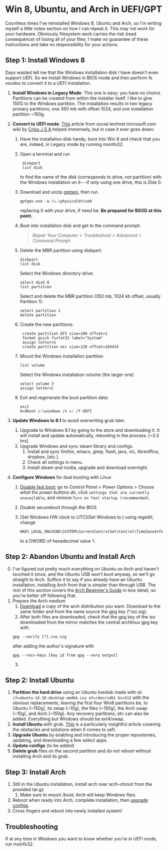 Win 8, Ubuntu, and Arch in UEFI/GPT
===================================

Countless times I've reinstalled Windows 8, Ubuntu and Arch, so I'm writing myself a little notes section on how I can repeat it.  This may not work for your hardware.  Obviously filesystem work carries the risk (read consequence) of losing all of your files; I make no guarantee of these instructions and take no responsibility for your actions.

Step 1: Install Windows 8
-------------------------

Days wasted tell me that the Windows installation disk I have doesn't even support UEFI.  So we install Windows in BIOS mode and then perform fs voodoo to convert it to a UEFI installation.

1. **Install Windows in Legacy Mode**: This one is easy; you have no choice.  Partitions can be created from within the installer itself.  I like to give 150G to the Windows partition.  The installation results in two legacy primary partitions; one 350 mb with offset 1024, and one installation partition ~150g.
2. **Convert to UEFI mode**: [This](http://social.technet.microsoft.com/wiki/contents/articles/14286.converting-windows-bios-installation-to-uefi.aspx) article from social.technet.microsoft.com wiki by [Crlos J S A](http://social.technet.microsoft.com/wiki/182951/ProfileUrlRedirect.ashx) helped immensely, but in case it ever goes down:
    1. Have the installation disk handy, boot into Win 8 and check that you are, indeed, in Legacy mode by running msinfo32.
   	2. Open a terminal and run
   	   ```
		diskpart
		list disk
		```
   		to find the name of the disk (corresponds to drive, not partition) with the Windows installation on it---if only using one drive, this is Disk 0.
	
	3. Download and unzip [gptgen](http://gptgen.sourceforge.net/), then run
   	   ```
   	   gptgen.exe -w \\.\physicaldrive0
   	   ```
   	   replacing 0 with your drive, if need be.  **Be prepared for BSOD at this point.**
	4. Boot into installation disk and get to the command prompt:
		> *Repair Your Computer > Troubleshoot > Advanced > Command Prompt*
   
	5. Delete the MBR partition using diskpart:
   	    ```
		diskpart
   		list disk
   		```
		Select the Windows directory drive:
   		```
   		select disk 0
   		list partition
   		```
   		Select and delete the MBR partition (350 mb, 1024 kb offset, usually Partition 1):
   		```
   		select partition 1
   		delete partition
   		```

   	6. Create the new partitions:
   	   ```
		create partition EFI size=100 offset=1
   		format quick fs=fat32 label="System"
   		assign letter=S
   		create partition msr size=128 offset=103424
    	```
   	7. Mount the Windows installation partition
   	   ```
   	   list volume
   	   ```
   	   Select the Windows installation volume (the larger one)
   	   ```
   	   select volume 3
   	   assign letter=C
   	   ```
   
	8. Exit and regenerate the boot partition data:
   	   ```
   	   exit
   	   bcdboot c:\windows /s s: /f UEFI
   	   ```
	   
3. **Update Windows to 8.1** to avoid overwriting grub later.
    1. Upgrade to Windows 8.1 by going to the store and downloading it.  It will install and update automatically, rebooting in the process. [~2.5 hrs]
	2. Upgrade Windows and sync steam library and configs.
	    1. Install and sync firefox, emacs, gimp, flash, java, vlc, libreoffice, dropbox, [etc.].
		2. Check all settings in menu.
		3. Install steam and nvidia, upgrade and download overnight.
	
4. **Configure Windows** for dual booting with Linux
    1. [Disable fast boot](https://sites.google.com/site/easylinuxtipsproject/windows); go to
	     *Control Panel > Power Options > Choose what the power buttons do*,
		 click `settings that are currently unavailable`, and remove `Turn on fast startup (recommended)`.
	2. Disable secureboot through the BIOS
		 
	3. [Set Windows HW clock to UTC](Set Windows to ) using regedit; change
	    ```
		HKEY_LOCAL_MACHINE\SYSTEM\CurrentControlSet\Control\TimeZoneInformation\RealTimeIsUniversal
		```
		to a DWORD of hexadecimal value 1.

Step 2: Abandon Ubuntu and Install Arch
---------------------------------------
0. I've figured out pretty much everything on Ubuntu on Arch and haven't touched it since, and the Ubuntu USB won't boot anyway, so we'll go straight to Arch.  Suffice it to say if you already have an Ubuntu installation, installing Arch from that is simpler than through USB.  The rest of this section covers the [Arch Beginner's Guide](https://wiki.archlinux.org/index.php/Beginners%27_guide#Prepare_the_latest_installation_medium) in less detail, so you're better off following that.
1. Prepare the Arch medium
    1. [Download](https://www.archlinux.org/download/) a copy of the arch distribution you want.  Download to the same folder and from the same source the gpg key (*.iso.sig).
	2. After both files are downloaded, check that the gpg key of the iso downloaded from the mirror matches the central archlinux gpg key with
	```
	gpg --verify [*].iso.sig
	```
	after adding the author's signature with
	```
	gpg --recv-keys [key id from gpg --very output]
	```
	3. 

Step 2: Install Ubuntu
----------------------
1. **Partition the hard drive** using an Ubuntu livedisk made with `dd if=ubuntu-14.10-desktop-amd64.iso of=/dev/sdb1 bs=512` with the obvious replacements, leaving the first four Win8 partitions be, to Ubuntu (~150g), its swap (~10g), the files (~150g), the Arch swap (~10g), and Arch (~150g).  Any recovery partitions, etc can also be added.  Everything but Windows should be ext4/swap.
2. **Install Ubuntu** with grub.  [This](http://askubuntu.com/questions/221835/installing-ubuntu-on-a-pre-installed-windows-8-64-bit-system-uefi-supported) is a particularly insightful article covering the obstacles and solutions when it comes to uefi.
3. **Upgrade Ubuntu** by enabling and introducing the proper repositories, updating, and downloading a few select apps.
4. **Update configs** (to be added)
5. **Delete grub** files on the second partition and *do not reboot* without installing Arch and its grub.

Step 3: Install Arch
--------------------
1. Still in the Ubuntu installation, install arch over arch-chroot from the provided tar.gz
    1. Make sure to mount /boot; Arch will keep Windows files.
2. Reboot when ready into Arch, complete installation, then [upgrade configs](Arch/ArchConfig.sh).
3. Cross fingers and reboot into newly installed system!


Troubleshooting
---------------

If at any time in Windows you want to know whether you're in UEFI mode, run msinfo32.
